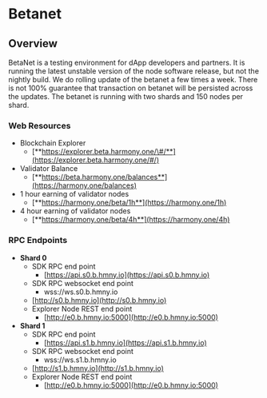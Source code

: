 # Betanet

## Overview

BetaNet is a testing environment for dApp developers and partners. It is running the latest unstable version of the node software release, but not the nightly build. We do rolling update of the betanet a few times a week. There is not 100% guarantee that transaction on betanet will be persisted across the updates. The betanet is running with two shards and 150 nodes per shard.

### Web Resources

* Blockchain Explorer
  * [**https://explorer.beta.harmony.one/\#/**](https://explorer.beta.harmony.one/#/)
* Validator Balance
  * [**https://beta.harmony.one/balances**](https://harmony.one/balances)
* 1 hour earning of validator nodes
  * [**https://harmony.one/beta/1h**](https://harmony.one/1h)
* 4 hour earning of validator nodes
  * [**https://harmony.one/beta/4h**](https://harmony.one/4h)

### RPC Endpoints

* **Shard 0**
  * SDK RPC end point
    * [https://api.s0.b.hmny.io](https://api.s0.b.hmny.io)
  * SDK RPC websocket end point
    * wss://ws.s0.b.hmny.io
  * [http://s0.b.hmny.io](http://s0.b.hmny.io)
  * Explorer Node REST end point
    * [http://e0.b.hmny.io:5000](http://e0.b.hmny.io:5000)
* **Shard 1**
  * SDK RPC end point
    * [https://api.s1.b.hmny.io](https://api.s1.b.hmny.io)
  * SDK RPC websocket end point
    * wss://ws.s1.b.hmny.io
  * [http://s1.b.hmny.io](http://s1.b.hmny.io)
  * Explorer Node REST end point
    * [http://e0.b.hmny.io:5000](http://e0.b.hmny.io:5000)

